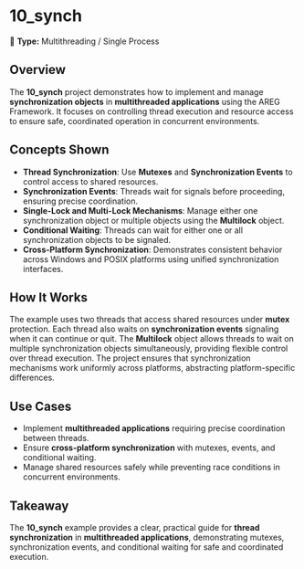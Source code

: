 ﻿# 10_synch

🧵 **Type:** Multithreading / Single Process

## Overview
The **10_synch** project demonstrates how to implement and manage **synchronization objects** in **multithreaded applications** using the AREG Framework. It focuses on controlling thread execution and resource access to ensure safe, coordinated operation in concurrent environments.

## Concepts Shown
- **Thread Synchronization**: Use **Mutexes** and **Synchronization Events** to control access to shared resources.
- **Synchronization Events**: Threads wait for signals before proceeding, ensuring precise coordination.
- **Single-Lock and Multi-Lock Mechanisms**: Manage either one synchronization object or multiple objects using the **Multilock** object.
- **Conditional Waiting**: Threads can wait for either one or all synchronization objects to be signaled.
- **Cross-Platform Synchronization**: Demonstrates consistent behavior across Windows and POSIX platforms using unified synchronization interfaces.

## How It Works
The example uses two threads that access shared resources under **mutex** protection. Each thread also waits on **synchronization events** signaling when it can continue or quit. The **Multilock** object allows threads to wait on multiple synchronization objects simultaneously, providing flexible control over thread execution. The project ensures that synchronization mechanisms work uniformly across platforms, abstracting platform-specific differences.

## Use Cases
- Implement **multithreaded applications** requiring precise coordination between threads.
- Ensure **cross-platform synchronization** with mutexes, events, and conditional waiting.
- Manage shared resources safely while preventing race conditions in concurrent environments.

## Takeaway
The **10_synch** example provides a clear, practical guide for **thread synchronization** in **multithreaded applications**, demonstrating mutexes, synchronization events, and conditional waiting for safe and coordinated execution.
